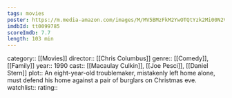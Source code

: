 ```yaml
---
tags: movies
poster: https://m.media-amazon.com/images/M/MV5BMzFkM2YwOTQtYzk2Mi00N2VlLWE3NTItN2YwNDg1YmY0ZDNmXkEyXkFqcGdeQXVyMTMxODk2OTU@._V1_SX300.jpg
imdbId: tt0099785
scoreImdb: 7.7
length: 103 min
---
```


category:: [[Movies]]
director:: [[Chris Columbus]]
genre:: [[Comedy]], [[Family]]
year:: 1990
cast:: [[Macaulay Culkin]], [[Joe Pesci]], [[Daniel Stern]]
plot:: An eight-year-old troublemaker, mistakenly left home alone, must defend his home against a pair of burglars on Christmas eve.
watchlist::
rating::
